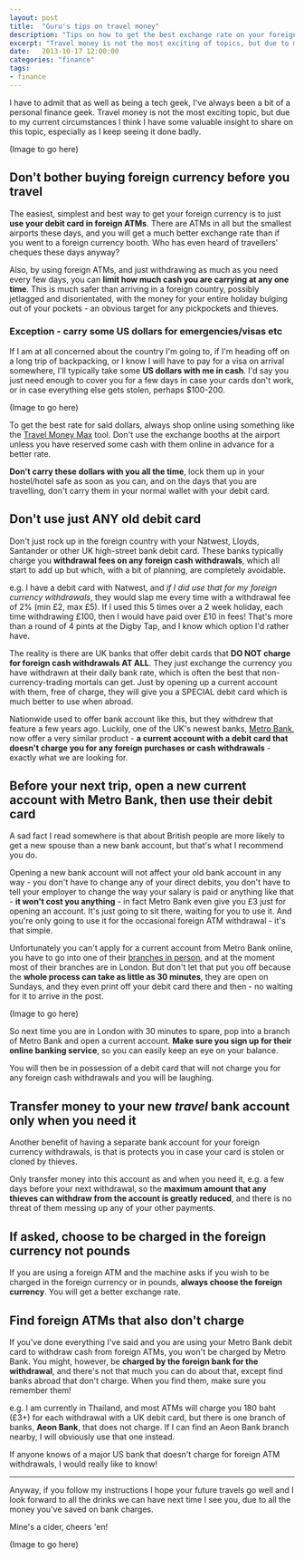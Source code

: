 ```yaml
---
layout: post
title:  "Guru's tips on travel money"
description: "Tips on how to get the best exchange rate on your foreign currency, travel money, and the best debit card to use when abroad for UK travellers."
excerpt: "Travel money is not the most exciting of topics, but due to my current circumstances I think I have some valuable insight to share on this topic, especially as I keep seeing it done badly."
date:   2013-10-17 12:00:00
categories: "finance"
tags: 
- finance
---
```


I have to admit that as well as being a tech geek, I've always been a bit of a personal finance geek. Travel money is not the most exciting topic, but due to my current circumstances I think I have some valuable insight to share on this topic, especially as I keep seeing it done badly.

(Image to go here)

## Don't bother buying foreign currency before you travel
The easiest, simplest and best way to get your foreign currency is to just **use your debit card in foreign ATMs**. There are ATMs in all but the smallest airports these days, and you will get a much better exchange rate than if you went to a foreign currency booth. Who has even heard of travellers' cheques these days anyway?

Also, by using foreign ATMs, and just withdrawing as much as you need every few days, you can **limit how much cash you are carrying at any one time**. This is much safer than arriving in a foreign country, possibly jetlagged and disorientated, with the money for your entire holiday bulging out of your pockets - an obvious target for any pickpockets and thieves.

### Exception - carry some US dollars for emergencies/visas etc
If I am at all concerned about the country I'm going to, if I'm heading off on a long trip of backpacking, or I know I will have to pay for a visa on arrival somewhere, I'll typically take some **US dollars with me in cash**. I'd say you just need enough to cover you for a few days in case your cards don't work, or in case everything else gets stolen, perhaps $100-200.

(Image to go here)

To get the best rate for said dollars, always shop online using something like the [Travel Money Max](http://travelmoney.moneysavingexpert.com/) tool. Don't use the exchange booths at the airport unless you have reserved some cash with them online in advance for a better rate.

**Don't carry these dollars with you all the time**, lock them up in your hostel/hotel safe as soon as you can, and on the days that you are travelling, don't carry them in your normal wallet with your debit card.

## Don't use just ANY old debit card
Don't just rock up in the foreign country with your Natwest, Lloyds, Santander or other UK high-street bank debit card. These banks typically charge you **withdrawal fees on any foreign cash withdrawals**, which all start to add up but which, with a bit of planning, are completely avoidable.

e.g. I have a debit card with Natwest, and *if I did use that for my foreign currency withdrawals*, they would slap me every time with a withdrawal fee of 2% (min £2, max £5). If I used this 5 times over a 2 week holiday, each time withdrawing £100, then I would have paid over £10 in fees! That's more than a round of 4 pints at the Digby Tap, and I know which option I'd rather have.

The reality is there are UK banks that offer debit cards that **DO NOT charge for foreign cash withdrawals AT ALL**. They just exchange the currency you have withdrawn at their daily bank rate, which is often the best that non-currency-trading mortals can get. Just by opening up a current account with them, free of charge, they will give you a SPECIAL debit card which is much better to use when abroad.

Nationwide used to offer bank account like this, but they withdrew that feature a few years ago. Luckily, one of the UK's newest banks, [Metro Bank](https://www.metrobankonline.co.uk/), now offer a very similar product - **a current account with a debit card that doesn't charge you for any foreign purchases or cash withdrawals** - exactly what we are looking for.

## Before your next trip, open a new current account with Metro Bank, then use their debit card
A sad fact I read somewhere is that about British people are more likely to get a new spouse than a new bank account, but that's what I recommend you do. 

Opening a new bank account will not affect your old bank account in any way - you don't have to change any of your direct debits, you don't have to tell your employer to change the way your salary is paid or anything like that - **it won't cost you anything** - in fact Metro Bank even give you £3 just for opening an account. It's just going to sit there, waiting for you to use it. And you're only going to use it for the occasional foreign ATM withdrawal - it's that simple.

Unfortunately you can't apply for a current account from Metro Bank online, you have to go into one of their [branches in person](https://www.metrobankonline.co.uk/Our-Stores/OurStores/), and at the moment most of their branches are in London. But don't let that put you off because the **whole process can take as little as 30 minutes**, they are open on Sundays, and they even print off your debit card there and then - no waiting for it to arrive in the post.

(Image to go here)

So next time you are in London with 30 minutes to spare, pop into a branch of Metro Bank and open a current account. **Make sure you sign up for their online banking service**, so you can easily keep an eye on your balance.

You will then be in possession of a debit card that will not charge you for any foreign cash withdrawals and you will be laughing.

## Transfer money to your new *travel* bank account only when you need it
Another benefit of having a separate bank account for your foreign currency withdrawals, is that is protects you in case your card is stolen or cloned by thieves.

Only transfer money into this account as and when you need it, e.g. a few days before your next withdrawal, so the **maximum amount that any thieves can withdraw from the account is greatly reduced**, and there is no threat of them messing up any of your other payments.

## If asked, choose to be charged in the foreign currency not pounds
If you are using a foreign ATM and the machine asks if you wish to be charged in the foreign currency or in pounds, **always choose the foreign currency**. You will get a better exchange rate.

## Find foreign ATMs that also don't charge
If you've done everything I've said and you are using your Metro Bank debit card to withdraw cash from foreign ATMs, you won't be charged by Metro Bank. You might, however, be **charged by the foreign bank for the withdrawal**, and there's not that much you can do about that, except find banks abroad that don't charge. When you find them, make sure you remember them! 

e.g. I am currently in Thailand, and most ATMs will charge you 180 baht (£3+) for each withdrawal with a UK debit card, but there is one branch of banks, **Aeon Bank**, that does not charge. If I can find an Aeon Bank branch nearby, I will obviously use that one instead.

If anyone knows of a major US bank that doesn't charge for foreign ATM withdrawals, I would really like to know!

------------
Anyway, if you follow my instructions I hope your future travels go well and I look forward to all the drinks we can have next time I see you, due to all the money you've saved on bank charges.

Mine's a cider, cheers 'en!

(Image to go here)